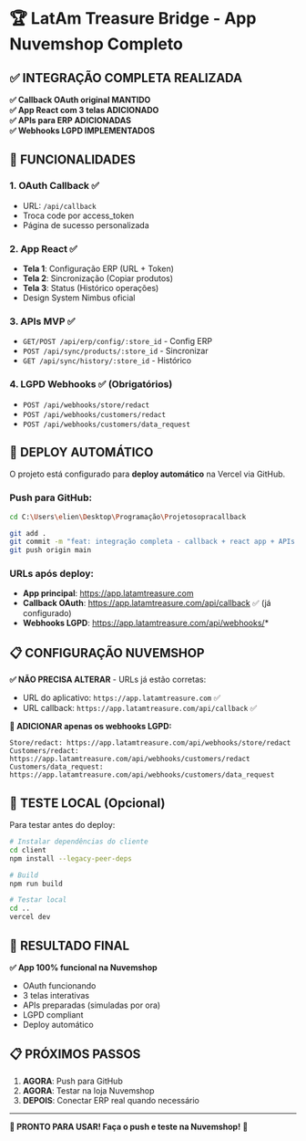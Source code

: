 # 🏆 LatAm Treasure Bridge - App Nuvemshop Completo

## ✅ INTEGRAÇÃO COMPLETA REALIZADA

**✅ Callback OAuth original MANTIDO**  
**✅ App React com 3 telas ADICIONADO**  
**✅ APIs para ERP ADICIONADAS**  
**✅ Webhooks LGPD IMPLEMENTADOS**

## 🎯 FUNCIONALIDADES

### **1. OAuth Callback** ✅
- URL: `/api/callback`
- Troca code por access_token
- Página de sucesso personalizada

### **2. App React** ✅
- **Tela 1**: Configuração ERP (URL + Token)
- **Tela 2**: Sincronização (Copiar produtos)
- **Tela 3**: Status (Histórico operações)
- Design System Nimbus oficial

### **3. APIs MVP** ✅
- `GET/POST /api/erp/config/:store_id` - Config ERP
- `POST /api/sync/products/:store_id` - Sincronizar
- `GET /api/sync/history/:store_id` - Histórico

### **4. LGPD Webhooks** ✅ (Obrigatórios)
- `POST /api/webhooks/store/redact`
- `POST /api/webhooks/customers/redact`
- `POST /api/webhooks/customers/data_request`

## 🚀 DEPLOY AUTOMÁTICO

O projeto está configurado para **deploy automático** na Vercel via GitHub.

### **Push para GitHub:**
```bash
cd C:\Users\elien\Desktop\Programação\Projetosopracallback

git add .
git commit -m "feat: integração completa - callback + react app + APIs + LGPD"
git push origin main
```

### **URLs após deploy:**
- **App principal**: https://app.latamtreasure.com
- **Callback OAuth**: https://app.latamtreasure.com/api/callback ✅ (já configurado)
- **Webhooks LGPD**: https://app.latamtreasure.com/api/webhooks/*

## 📋 CONFIGURAÇÃO NUVEMSHOP

**✅ NÃO PRECISA ALTERAR** - URLs já estão corretas:
- URL do aplicativo: `https://app.latamtreasure.com` ✅
- URL callback: `https://app.latamtreasure.com/api/callback` ✅

**📝 ADICIONAR apenas os webhooks LGPD:**
```
Store/redact: https://app.latamtreasure.com/api/webhooks/store/redact
Customers/redact: https://app.latamtreasure.com/api/webhooks/customers/redact
Customers/data_request: https://app.latamtreasure.com/api/webhooks/customers/data_request
```

## 🧪 TESTE LOCAL (Opcional)

Para testar antes do deploy:

```bash
# Instalar dependências do cliente
cd client
npm install --legacy-peer-deps

# Build
npm run build

# Testar local
cd ..
vercel dev
```

## 🎉 RESULTADO FINAL

**✅ App 100% funcional na Nuvemshop**
- OAuth funcionando
- 3 telas interativas
- APIs preparadas (simuladas por ora)
- LGPD compliant
- Deploy automático

## 📋 PRÓXIMOS PASSOS

1. **AGORA**: Push para GitHub
2. **AGORA**: Testar na loja Nuvemshop
3. **DEPOIS**: Conectar ERP real quando necessário

---

**🎯 PRONTO PARA USAR! Faça o push e teste na Nuvemshop!** 🚀
